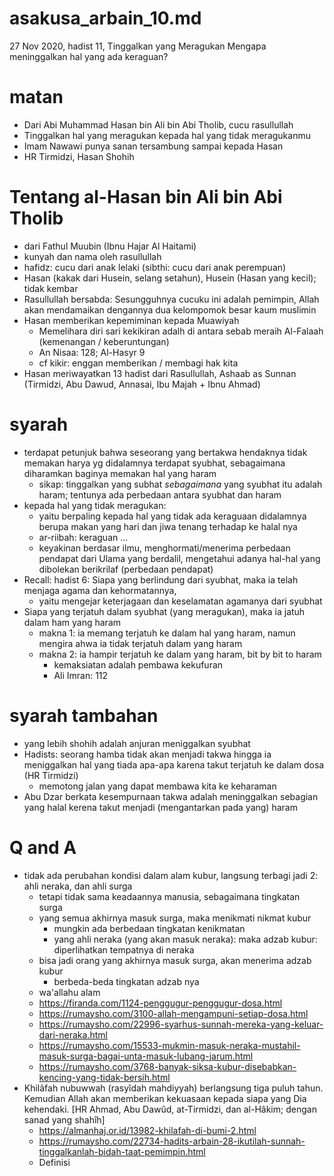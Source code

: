 # asakusa_arbain_10.md
27 Nov 2020, hadist 11,
Tinggalkan yang Meragukan
Mengapa meninggalkan hal yang ada keraguan?

# matan
* Dari Abi Muhammad Hasan bin Ali bin Abi Tholib, cucu rasullullah
* Tinggalkan hal yang meragukan kepada hal yang tidak meragukanmu
* Imam Nawawi punya sanan tersambung sampai kepada Hasan
* HR Tirmidzi, Hasan Shohih

# Tentang al-Hasan bin Ali bin Abi Tholib
* dari Fathul Muubin (Ibnu Hajar Al Haitami)
* kunyah dan nama oleh rasullullah
* hafidz: cucu dari anak lelaki
  (sibthi: cucu dari anak perempuan)
* Hasan (kakak dari Husein, selang setahun), Husein (Hasan yang kecil); tidak kembar
* Rasullullah bersabda:
  Sesungguhnya cucuku ini adalah pemimpin, Allah akan mendamaikan dengannya dua kelompomok besar kaum muslimin
* Hasan memberikan kepemiminan kepada Muawiyah
  * Memelihara diri sari kekikiran adalh di antara sebab meraih Al-Falaah (kemenangan / keberuntungan)
  * An Nisaa: 128; Al-Hasyr 9
  * cf kikir: enggan memberikan / membagi hak kita
* Hasan meriwayatkan 13 hadist dari Rasullullah, 
  Ashaab as Sunnan (Tirmidzi, Abu Dawud, Annasai, Ibu Majah + Ibnu Ahmad)

# syarah
* terdapat petunjuk bahwa seseorang yang bertakwa hendaknya tidak memakan harya yg didalamnya terdapat 
  syubhat, sebagaimana diharamkan baginya memakan hal yang haram
  * sikap: tinggalkan yang subhat *sebagaimana* yang syubhat itu adalah haram;
    tentunya ada perbedaan antara syubhat dan haram
* kepada hal yang tidak meragukan:
  * yaitu berpaling kepada hal yang tidak ada keraguaan didalamnya berupa makan yang hari dan jiwa
    tenang terhadap ke halal nya
   * ar-riibah: keraguan ...
   * keyakinan berdasar ilmu, menghormati/menerima perbedaan pendapat dari Ulama yang berdalil,
     mengetahui adanya hal-hal yang dibolekan berikrilaf (perbedaan pendapat)
 * Recall: hadist 6:
   Siapa yang berlindung dari syubhat, maka ia telah menjaga agama dan kehormatannya,
   * yaitu mengejar keterjagaan dan keselamatan agamanya dari syubhat
 * Siapa yang terjatuh dalam syubhat (yang meragukan), maka ia jatuh dalam ham yang haram
   * makna 1: ia memang terjatuh ke dalam hal yang haram, namun mengira ahwa ia tidak terjatuh dalam
     yang haram
   * makna 2: ia hampir terjatuh ke dalam yang haram, bit by bit to haram
     * kemaksiatan adalah pembawa kekufuran
     * Ali Imran: 112
 
 # syarah tambahan 
 * yang lebih shohih adalah anjuran meniggalkan syubhat
 * Hadists: seorang hamba tidak akan menjadi takwa hingga ia meniggalkan hal yang tiada apa-apa
   karena takut terjatuh ke dalam dosa (HR Tirmidzi)
   * memotong jalan yang dapat membawa kita ke keharaman
 * Abu Dzar berkata
   kesempurnaan takwa adalah meninggalkan sebagian yang halal kerena takut menjadi 
   (mengantarkan pada yang) haram
   
 # Q and A
 * tidak ada perubahan kondisi dalam alam kubur, 
   langsung terbagi jadi 2: ahli neraka, dan ahli surga
   * tetapi tidak sama keadaannya manusia, sebagaimana tingkatan surga
   * yang semua akhirnya masuk surga, maka menikmati nikmat kubur
     * mungkin ada berbedaan tingkatan kenikmatan
     * yang ahli neraka (yang akan masuk neraka): 
        maka adzab kubur: diperlihatkan tempatnya di neraka
    * bisa jadi orang yang akhirnya masuk surga, akan menerima adzab kubur
      * berbeda-beda tingkatan adzab nya
   * wa'allahu alam
   * https://firanda.com/1124-penggugur-penggugur-dosa.html
   * https://rumaysho.com/3100-allah-mengampuni-setiap-dosa.html
   * https://rumaysho.com/22996-syarhus-sunnah-mereka-yang-keluar-dari-neraka.html
   * https://rumaysho.com/15533-mukmin-masuk-neraka-mustahil-masuk-surga-bagai-unta-masuk-lubang-jarum.html
   * https://rumaysho.com/3768-banyak-siksa-kubur-disebabkan-kencing-yang-tidak-bersih.html
 * Khilâfah nubuwwah (rasyîdah mahdiyyah) berlangsung tiga puluh tahun. Kemudian Allah akan memberikan kekuasaan kepada siapa yang Dia kehendaki. 
   [HR Ahmad, Abu Dawûd, at-Tirmidzi, dan al-Hâkim; dengan sanad yang shahîh]
   * https://almanhaj.or.id/13982-khilafah-di-bumi-2.html 
   * https://rumaysho.com/22734-hadits-arbain-28-ikutilah-sunnah-tinggalkanlah-bidah-taat-pemimpin.html
   * Definisi
    

